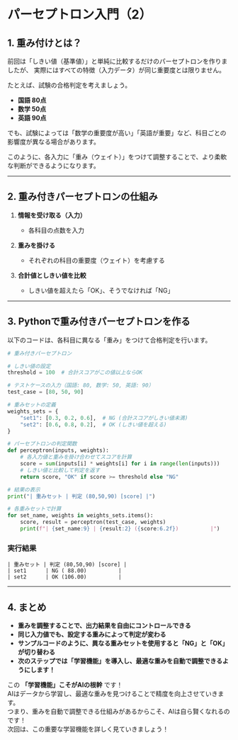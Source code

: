 # パーセプトロン入門（2）

## 1. 重み付けとは？

前回は「しきい値（基準値）」と単純に比較するだけのパーセプトロンを作りましたが、
実際にはすべての特徴（入力データ）が同じ重要度とは限りません。

たとえば、試験の合格判定を考えましょう。

- **国語 80点**
- **数学 50点**
- **英語 90点**

でも、試験によっては「数学の重要度が高い」「英語が重要」など、科目ごとの影響度が異なる場合があります。

このように、各入力に「重み（ウェイト）」をつけて調整することで、より柔軟な判断ができるようになります。

---

## 2. 重み付きパーセプトロンの仕組み

1. **情報を受け取る（入力）**
   - 各科目の点数を入力

2. **重みを掛ける**
   - それぞれの科目の重要度（ウェイト）を考慮する

3. **合計値としきい値を比較**
   - しきい値を超えたら「OK」、そうでなければ「NG」

---

## 3. Pythonで重み付きパーセプトロンを作る

以下のコードは、各科目に異なる「重み」をつけて合格判定を行います。

```python
# 重み付きパーセプトロン

# しきい値の設定
threshold = 100  # 合計スコアがこの値以上ならOK

# テストケースの入力（国語: 80, 数学: 50, 英語: 90）
test_case = [80, 50, 90]

# 重みセットの定義
weights_sets = {
    "set1": [0.3, 0.2, 0.6],  # NG (合計スコアがしきい値未満)
    "set2": [0.6, 0.8, 0.2],  # OK (しきい値を超える)
}

# パーセプトロンの判定関数
def perceptron(inputs, weights):
    # 各入力値と重みを掛け合わせてスコアを計算
    score = sum(inputs[i] * weights[i] for i in range(len(inputs)))
    # しきい値と比較して判定を返す
    return score, "OK" if score >= threshold else "NG"

# 結果の表示
print("| 重みセット | 判定 (80,50,90) [score] |")

# 各重みセットで計算
for set_name, weights in weights_sets.items():
    score, result = perceptron(test_case, weights)
    print(f"| {set_name:9} | {result:2} ({score:6.2f})          |")
```

### 実行結果
```
| 重みセット | 判定 (80,50,90) [score] |
| set1      | NG ( 88.00)          |
| set2      | OK (106.00)          |
```

---

## 4. まとめ  

- **重みを調整することで、出力結果を自由にコントロールできる**  
- **同じ入力値でも、設定する重みによって判定が変わる**  
- **サンプルコードのように、異なる重みセットを使用すると「NG」と「OK」が切り替わる**  
- **次のステップでは「学習機能」を導入し、最適な重みを自動で調整できるようにします！**  

この **「学習機能」こそがAIの根幹** です！  
AIはデータから学習し、最適な重みを見つけることで精度を向上させていきます。  
つまり、重みを自動で調整できる仕組みがあるからこそ、AIは自ら賢くなれるのです！  
次回は、この重要な学習機能を詳しく見ていきましょう！
